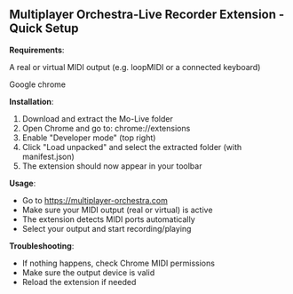 Multiplayer Orchestra-Live Recorder Extension - Quick Setup
--------------------------------

**Requirements**:

   A real or virtual MIDI output (e.g. loopMIDI or a connected keyboard)
   
   Google chrome

**Installation**:
  1) Download and extract the Mo-Live folder
  2) Open Chrome and go to: chrome://extensions
  3) Enable "Developer mode" (top right)
  4) Click "Load unpacked" and select the extracted folder (with manifest.json)
  5) The extension should now appear in your toolbar

**Usage**:
  - Go to https://multiplayer-orchestra.com
  - Make sure your MIDI output (real or virtual) is active
  - The extension detects MIDI ports automatically
  - Select your output and start recording/playing

**Troubleshooting**:
  - If nothing happens, check Chrome MIDI permissions
  - Make sure the output device is valid
  - Reload the extension if needed
